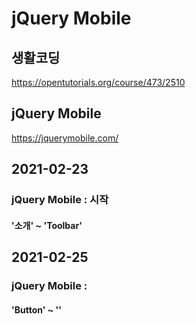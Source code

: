 # jQuery Mobile

## 생활코딩
https://opentutorials.org/course/473/2510
## jQuery Mobile
https://jquerymobile.com/

## 2021-02-23
### jQuery Mobile : 시작
#### '소개' ~ 'Toolbar'

## 2021-02-25
### jQuery Mobile : 
#### 'Button' ~ ''